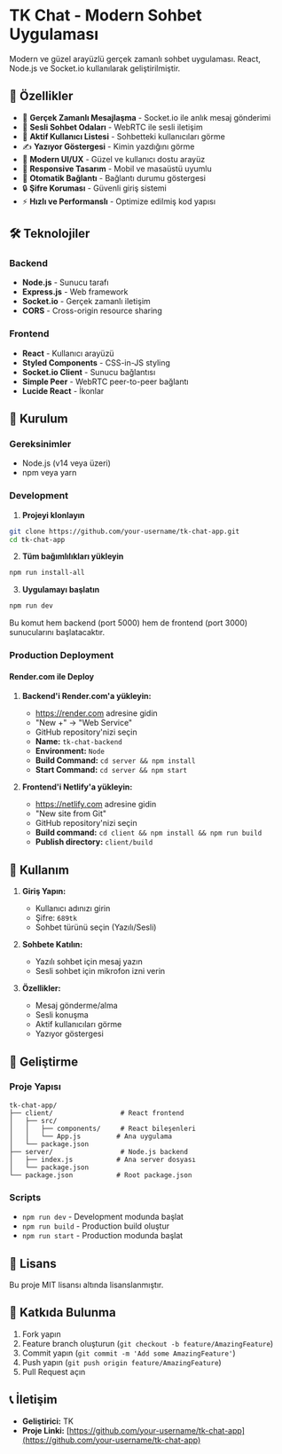 # TK Chat - Modern Sohbet Uygulaması

Modern ve güzel arayüzlü gerçek zamanlı sohbet uygulaması. React, Node.js ve Socket.io kullanılarak geliştirilmiştir.

## 🌟 Özellikler

- 🚀 **Gerçek Zamanlı Mesajlaşma** - Socket.io ile anlık mesaj gönderimi
- 🎤 **Sesli Sohbet Odaları** - WebRTC ile sesli iletişim
- 👥 **Aktif Kullanıcı Listesi** - Sohbetteki kullanıcıları görme
- ✍️ **Yazıyor Göstergesi** - Kimin yazdığını görme
- 🎨 **Modern UI/UX** - Güzel ve kullanıcı dostu arayüz
- 📱 **Responsive Tasarım** - Mobil ve masaüstü uyumlu
- 🔄 **Otomatik Bağlantı** - Bağlantı durumu göstergesi
- 🔒 **Şifre Koruması** - Güvenli giriş sistemi
- ⚡ **Hızlı ve Performanslı** - Optimize edilmiş kod yapısı

## 🛠️ Teknolojiler

### Backend
- **Node.js** - Sunucu tarafı
- **Express.js** - Web framework
- **Socket.io** - Gerçek zamanlı iletişim
- **CORS** - Cross-origin resource sharing

### Frontend
- **React** - Kullanıcı arayüzü
- **Styled Components** - CSS-in-JS styling
- **Socket.io Client** - Sunucu bağlantısı
- **Simple Peer** - WebRTC peer-to-peer bağlantı
- **Lucide React** - İkonlar

## 🚀 Kurulum

### Gereksinimler
- Node.js (v14 veya üzeri)
- npm veya yarn

### Development

1. **Projeyi klonlayın**
```bash
git clone https://github.com/your-username/tk-chat-app.git
cd tk-chat-app
```

2. **Tüm bağımlılıkları yükleyin**
```bash
npm run install-all
```

3. **Uygulamayı başlatın**
```bash
npm run dev
```

Bu komut hem backend (port 5000) hem de frontend (port 3000) sunucularını başlatacaktır.

### Production Deployment

#### Render.com ile Deploy

1. **Backend'i Render.com'a yükleyin:**
   - https://render.com adresine gidin
   - "New +" → "Web Service"
   - GitHub repository'nizi seçin
   - **Name:** `tk-chat-backend`
   - **Environment:** `Node`
   - **Build Command:** `cd server && npm install`
   - **Start Command:** `cd server && npm start`

2. **Frontend'i Netlify'a yükleyin:**
   - https://netlify.com adresine gidin
   - "New site from Git"
   - GitHub repository'nizi seçin
   - **Build command:** `cd client && npm install && npm run build`
   - **Publish directory:** `client/build`

## 📱 Kullanım

1. **Giriş Yapın:**
   - Kullanıcı adınızı girin
   - Şifre: `689tk`
   - Sohbet türünü seçin (Yazılı/Sesli)

2. **Sohbete Katılın:**
   - Yazılı sohbet için mesaj yazın
   - Sesli sohbet için mikrofon izni verin

3. **Özellikler:**
   - Mesaj gönderme/alma
   - Sesli konuşma
   - Aktif kullanıcıları görme
   - Yazıyor göstergesi

## 🔧 Geliştirme

### Proje Yapısı
```
tk-chat-app/
├── client/                 # React frontend
│   ├── src/
│   │   ├── components/     # React bileşenleri
│   │   └── App.js         # Ana uygulama
│   └── package.json
├── server/                 # Node.js backend
│   ├── index.js           # Ana server dosyası
│   └── package.json
└── package.json           # Root package.json
```

### Scripts
- `npm run dev` - Development modunda başlat
- `npm run build` - Production build oluştur
- `npm run start` - Production modunda başlat

## 📄 Lisans

Bu proje MIT lisansı altında lisanslanmıştır.

## 🤝 Katkıda Bulunma

1. Fork yapın
2. Feature branch oluşturun (`git checkout -b feature/AmazingFeature`)
3. Commit yapın (`git commit -m 'Add some AmazingFeature'`)
4. Push yapın (`git push origin feature/AmazingFeature`)
5. Pull Request açın

## 📞 İletişim

- **Geliştirici:** TK
- **Proje Linki:** [https://github.com/your-username/tk-chat-app](https://github.com/your-username/tk-chat-app) 